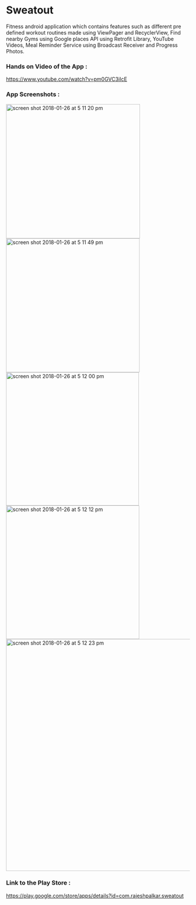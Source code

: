 # Sweatout
Fitness android application which contains features such as different pre defined workout routines made using ViewPager and RecyclerView, Find nearby Gyms using Google places API using Retrofit Library, YouTube Videos, Meal Reminder Service using Broadcast Receiver and Progress Photos.

### Hands on Video of the App : 
https://www.youtube.com/watch?v=pm0GVC3iIcE

### App Screenshots :
<img width="367" alt="screen shot 2018-01-26 at 5 11 20 pm" src="https://user-images.githubusercontent.com/31785416/35462975-60fb3e94-02bc-11e8-958c-54f413c794fe.png">

<img width="366" alt="screen shot 2018-01-26 at 5 11 49 pm" src="https://user-images.githubusercontent.com/31785416/35462979-65c25b1a-02bc-11e8-9363-8ea1e72b1c5e.png">


<img width="364" alt="screen shot 2018-01-26 at 5 12 00 pm" src="https://user-images.githubusercontent.com/31785416/35462984-68ecfc32-02bc-11e8-86be-eb8e3c852019.png">

<img width="365" alt="screen shot 2018-01-26 at 5 12 12 pm" src="https://user-images.githubusercontent.com/31785416/35462987-6d99ffc8-02bc-11e8-820e-9ac6b39fb8b2.png">


<img width="634" alt="screen shot 2018-01-26 at 5 12 23 pm" src="https://user-images.githubusercontent.com/31785416/35462996-77c4ac32-02bc-11e8-87fb-e6a0ad666ead.png">

### Link to the Play Store :
https://play.google.com/store/apps/details?id=com.rajeshpalkar.sweatout


